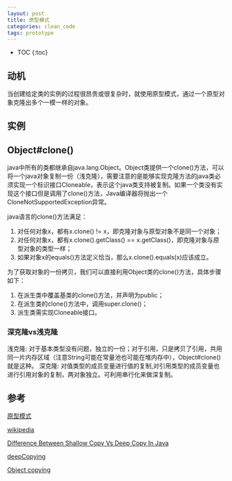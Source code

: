 ```yaml
---
layout: post
title: 原型模式
categories: clean_code
tags: prototype
---
```


* TOC
{:toc}

## 动机

当创建给定类的实例的过程很昂贵或很复杂时，就使用原型模式，通过一个原型对象克隆出多个一模一样的对象。

## 实例

## Object#clone()

java中所有的类都继承自java.lang.Object。Object类提供一个clone()方法，可以将一个java对象复制一份（浅克隆），需要注意的是能够实现克隆方法的java类必须实现一个标识接口Cloneable，表示这个java类支持被复制。如果一个类没有实现这个接口但是调用了clone()方法，Java编译器将抛出一个CloneNotSupportedException异常。

java语言的clone()方法满足：

1. 对任何对象x，都有x.clone() != x，即克隆对象与原型对象不是同一个对象；
2. 对任何对象x，都有x.clone().getClass() == x.getClass()，即克隆对象与原型对象的类型一样；
3. 如果对象x的equals()方法定义恰当，那么x.clone().equals(x)应该成立。

为了获取对象的一份拷贝，我们可以直接利用Object类的clone()方法，具体步骤如下：

1. 在派生类中覆盖基类的clone()方法，并声明为public；
2. 在派生类的clone()方法中，调用super.clone()；
3. 派生类需实现Cloneable接口。

### 深克隆vs浅克隆

浅克隆: 对于基本类型没有问题，独立的一份；对于引用，只是拷贝了引用，共用同一片内存区域（注意String可能在常量池也可能在堆内存中），Object#clone()就是这种。
深克隆: 对值类型的成员变量进行值的复制,对引用类型的成员变量也进行引用对象的复制，两对象独立。可利用串行化来做深复制。

## 参考

[原型模式](https://quanke.gitbooks.io/design-pattern-java/content/%E5%8E%9F%E5%9E%8B%E6%A8%A1%E5%BC%8F-Prototype%20Pattern.html)

[wikipedia](https://en.wikipedia.org/wiki/Prototype_pattern)  

[Difference Between Shallow Copy Vs Deep Copy In Java](http://javaconceptoftheday.com/difference-between-shallow-copy-vs-deep-copy-in-java/)

[deepCopying](https://www.cs.utexas.edu/~scottm/cs307/handouts/deepCopying.htm)

[Object copying](https://en.wikipedia.org/wiki/Object_copying)
